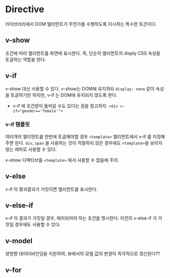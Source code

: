 # Directive
라이브러리에서 DOM 엘리먼트가 무언가를 수행하도록 지시하는 특수한 토큰이다.

## v-show
조건에 따라 엘리먼트를 화면에 표시한다. 즉, 단순히 엘리먼트의 disply CSS 속성을 토글하는 역할을 한다.


## v-if
v-show 대신 사용할 수 있다. v-show는 DOM에 유지하되 `display: none` 같이 속성을 토글하기만 하지만, v-if 는 DOM에 유지되지 않도록 한다.

* v-if 에 조건문이 들어갈 수도 있다는 점을 참고하자. `<div v-if="gender=='female'">`

### v-if 템플릿
여러개의 엘리먼트를 한번에 토글해야할 경우 `<template>` 엘리먼트에서 v-if 를 지정해주면 된다. `div`, `span` 을 사용하는 것이 적절하지 않은 경우에도 `<template>`을 보이지 않는 래퍼로 사용할 수 있다.

v-show 디렉티브를 `<template>` 에서 사용할 수 없음에 주의.

## v-else
v-if 의 평과결과가 거짓이면 엘리먼트를 표시한다.

## v-else-if
v-if 의 결과가 거짓일 경우, 매치되어야 하는 조건을 명시한다. 이전의 v-else-if 가 거짓일 경우에도 사용할 수 있다.

## v-model
양방향 데이터바인딩을 지원하여, 뷰에서의 모델 값의 변경이 즉각적으로 갱신된다??

## v-for